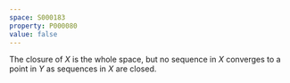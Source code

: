 ```yaml
---
space: S000183
property: P000080
value: false
---
```


The closure of $X$ is the whole space, but no sequence in $X$ converges
to a point in $Y$ as sequences in $X$ are closed.
